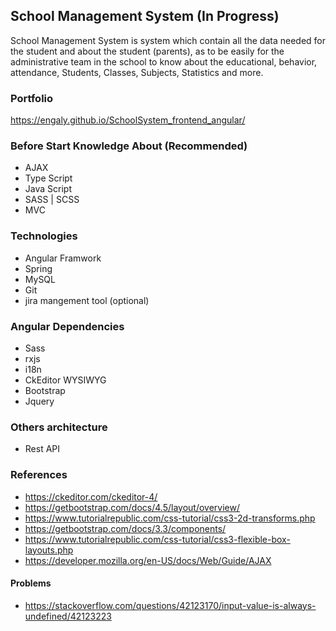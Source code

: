 ## School Management System (In Progress)
 School Management System is system which contain all the data needed for the student and about the student (parents), as to be easily for the administrative team  in the school to know about the educational, behavior, attendance, Students, Classes, Subjects, Statistics and more.

### Portfolio
https://engaly.github.io/SchoolSystem_frontend_angular/

### Before Start Knowledge About (Recommended)
* AJAX
* Type Script
* Java Script
* SASS | SCSS
* MVC

### Technologies
* Angular Framwork 
* Spring 
* MySQL
* Git
* jira mangement tool (optional)

### Angular Dependencies
* Sass
* rxjs
* i18n
* CkEditor WYSIWYG
* Bootstrap
* Jquery

### Others architecture
* Rest API

### References
 * https://ckeditor.com/ckeditor-4/
 * https://getbootstrap.com/docs/4.5/layout/overview/
 * https://www.tutorialrepublic.com/css-tutorial/css3-2d-transforms.php
 * https://getbootstrap.com/docs/3.3/components/
 * https://www.tutorialrepublic.com/css-tutorial/css3-flexible-box-layouts.php
 * https://developer.mozilla.org/en-US/docs/Web/Guide/AJAX

#### Problems
 * https://stackoverflow.com/questions/42123170/input-value-is-always-undefined/42123223
 

